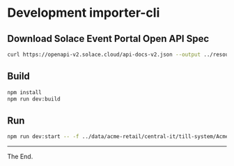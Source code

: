 # Development importer-cli


## Download Solace Event Portal Open API Spec

```bash
curl https://openapi-v2.solace.cloud/api-docs-v2.json --output ../resources/sep-openapi-spec.json
```

## Build

```bash
npm install
npm run dev:build
```

## Run

```bash
npm run dev:start -- -f ../data/acme-retail/central-it/till-system/AcmeRetail-Central-IT-Provider-TillSystem-v1.spec.yml | npx pino-pretty
```

---

The End.
